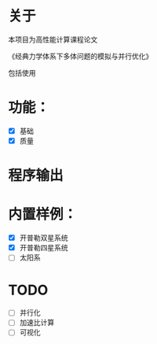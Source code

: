 # 关于
本项目为高性能计算课程论文

《经典力学体系下多体问题的模拟与并行优化》

包括使用

# 功能：

- [x] 基础
- [x] 质量

# 程序输出

# 内置样例：
- [x] 开普勒双星系统
- [x] 开普勒四星系统
- [ ] 太阳系

# TODO
- [ ] 并行化
- [ ] 加速比计算
- [ ] 可视化